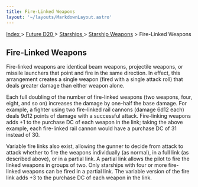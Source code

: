 ```yaml
---
title: Fire-Linked Weapons
layout: '~/layouts/MarkdownLayout.astro'
---
```


[ Index ](/) > [ Future D20 ](/future.d20.srd) > [ Starships ](/future.d20.srd/starships) > [ Starship Weapons](/future.d20.srd/starships/starship) > Fire-Linked Weapons

##  Fire-Linked Weapons

Fire-linked weapons are identical beam weapons, projectile weapons, or missile
launchers that point and fire in the same direction. In effect, this
arrangement creates a single weapon (fired with a single attack roll) that
deals greater damage than either weapon alone.

Each full doubling of the number of fire-linked weapons (two weapons, four,
eight, and so on) increases the damage by one-half the base damage. For
example, a fighter using two fire-linked rail cannons (damage 6d12 each) deals
9d12 points of damage with a successful attack. Fire-linking weapons adds +1
to the purchase DC of each weapon in the link; taking the above example, each
fire-linked rail cannon would have a purchase DC of 31 instead of 30.

Variable fire links also exist, allowing the gunner to decide from attack to
attack whether to fire the weapons individually (as normal), in a full link
(as described above), or in a partial link. A partial link allows the pilot to
fire the linked weapons in groups of two. Only starships with four or more
fire-linked weapons can be fired in a partial link. The variable version of
the fire link adds +3 to the purchase DC of each weapon in the link.

